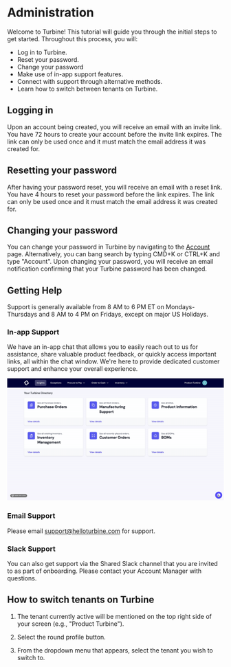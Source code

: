# Administration

Welcome to Turbine! This tutorial will guide you through the initial steps to get started. 
Throughout this process, you will:

* Log in to Turbine.
* Reset your password.
* Change your password 
* Make use of in-app support features.
* Connect with support through alternative methods.
* Learn how to switch between tenants on Turbine.

## Logging in

Upon an account being created, you will receive an email with an invite link. You have 72 hours to create your account before the invite link expires. The link can only be used once and it must match the email address it was created for. 

## Resetting your password

After having your password reset, you will receive an email with a reset link. You have 4 hours to reset your password before the link expires. The link can only be used once and it must match the email address it was created for. 

## Changing your password 

You can change your password in Turbine by navigating to the [Account](https://app.helloturbine.com/app/account) page. Alternatively, you can bang search by typing CMD+K or CTRL+K and type "Account". Upon changing your password, you will receive an email notification confirming that your Turbine password has been changed. 

## Getting Help

Support is generally available from 8 AM to 6 PM ET on Mondays-Thursdays and 8 AM to 4 PM on Fridays, except on major US Holidays.

### In-app Support

We have an in-app chat that allows you to easily reach out to us for assistance, share valuable product feedback, or quickly access important links, all within the chat window. We're here to provide dedicated customer support and enhance your overall experience. 

![Order Index Page](../../static/img/support-in-app.gif)

### Email Support

Please email support@helloturbine.com for support.

### Slack Support

You can also get support via the Shared Slack channel that you are invited to as part of onboarding. Please contact your Account Manager with questions.

## How to switch tenants on Turbine

1. The tenant currently active will be mentioned on the top right side of your screen (e.g., "Product Turbine"). 

2. Select the round profile button. 
3. From the dropdown menu that appears, select the tenant you wish to switch to.
